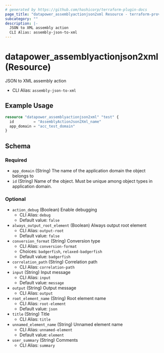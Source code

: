 ```yaml
---
# generated by https://github.com/hashicorp/terraform-plugin-docs
page_title: "datapower_assemblyactionjson2xml Resource - terraform-provider-datapower"
subcategory: ""
description: |-
  JSON to XML assembly action
  CLI Alias: assembly-json-to-xml
---
```


# datapower_assemblyactionjson2xml (Resource)

JSON to XML assembly action
  - CLI Alias: `assembly-json-to-xml`

## Example Usage

```terraform
resource "datapower_assemblyactionjson2xml" "test" {
  id         = "AssemblyActionJson2Xml_name"
  app_domain = "acc_test_domain"
}
```

<!-- schema generated by tfplugindocs -->
## Schema

### Required

- `app_domain` (String) The name of the application domain the object belongs to
- `id` (String) Name of the object. Must be unique among object types in application domain.

### Optional

- `action_debug` (Boolean) Enable debugging
  - CLI Alias: `debug`
  - Default value: `false`
- `always_output_root_element` (Boolean) Always output root element
  - CLI Alias: `output-root`
  - Default value: `false`
- `conversion_format` (String) Conversion type
  - CLI Alias: `conversion-format`
  - Choices: `badgerfish`, `relaxed-badgerfish`
  - Default value: `badgerfish`
- `correlation_path` (String) Correlation path
  - CLI Alias: `correlation-path`
- `input` (String) Input message
  - CLI Alias: `input`
  - Default value: `message`
- `output` (String) Output message
  - CLI Alias: `output`
- `root_element_name` (String) Root element name
  - CLI Alias: `root-element`
  - Default value: `json`
- `title` (String) Title
  - CLI Alias: `title`
- `unnamed_element_name` (String) Unnamed element name
  - CLI Alias: `unnamed-element`
  - Default value: `element`
- `user_summary` (String) Comments
  - CLI Alias: `summary`
